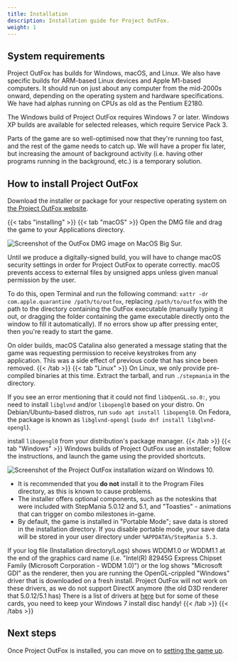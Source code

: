 ```yaml
---
title: Installation
description: Installation guide for Project OutFox.
weight: 1
---
```


## System requirements

Project OutFox has builds for Windows, macOS, and Linux. We also have specific builds for ARM-based Linux devices and Apple M1-based computers. It should run on just about any computer from the mid-2000s onward, depending on the operating system and hardware specifications. We have had alphas running on CPUs as old as the Pentium E2180.

The Windows build of Project OutFox requires Windows 7 or later. Windows XP builds are available for selected releases, which require Service Pack 3.

Parts of the game are so well-optimised now that they're running too fast, and the rest of the game needs to catch up. We will have a proper fix later, but increasing the amount of background activity (i.e. having other programs running in the background, etc.) is a temporary solution.


## How to install Project OutFox

Download the installer or package for your respective operating system on [the Project OutFox website](https://projectmoon.dance/downloads).

{{< tabs "installing" >}}
{{< tab "macOS" >}}
Open the DMG file and drag the game to your Applications directory.

![Screenshot of the OutFox DMG image on MacOS Big Sur.](/getting-started/mac-dmg.png)

Until we produce a digitally-signed build, you will have to change macOS security settings in order for Project OutFox to operate correctly. macOS prevents access to external files by unsigned apps unless given manual permission by the user.

To do this, open Terminal and run the following command: ``xattr -dr com.apple.quarantine /path/to/outfox``, replacing ``/path/to/outfox`` with the path to the directory containing the OutFox executable (manually typing it out, or dragging the folder containing the game executable directly onto the window to fill it automatically).
If no errors show up after pressing enter, then you're ready to start the game.

On older builds, macOS Catalina also generated a message stating that the game was requesting permission to receive keystrokes from any application. This was a side effect of previous code that has since been removed.
{{< /tab >}}
{{< tab "Linux" >}}
On Linux, we only provide pre-compiled binaries at this time. Extract the tarball, and run ``./stepmania`` in the directory. 

If you see an error mentioning that it could not find ``libOpenGL.so.0:``, you need to install ``libglvnd`` and/or ``libopengl0`` based on your distro. On Debian/Ubuntu-based distros, run ``sudo apt install libopengl0``. On Fedora, the package is known as ``libglvnd-opengl`` (``sudo dnf install libglvnd-opengl``).


install ``libopengl0`` from your distribution's package manager.
{{< /tab >}}
{{< tab "Windows" >}}
Windows builds of Project OutFox use an installer; follow the instructions, and launch the game using the provided shortcuts. 

![Screenshot of the Project OutFox installation wizard on Windows 10.](/getting-started/installer.png)

* It is recommended that you **do not** install it to the Program Files directory, as this is known to cause problems.
* The installer offers optional components, such as the noteskins that were included with StepMania 5.0.12 and 5.1, and "Toasties" - animations that can trigger on combo milestones in-game.
* By default, the game is installed in "Portable Mode"; save data is stored in the installation directory. If you disable portable mode, your save data will be stored in your user directory under ``%APPDATA%/StepMania 5.3``.


If your log file (Installation directory/Logs) shows WDDM1.0 or WDDM1.1 at the end of the graphics card name (i.e. "Intel(R) 82945G Express Chipset Family (Microsoft Corporation - WDDM 1.0)") or the log shows "Microsoft GDI" as the renderer, then you are running the OpenGL-crippled "Windows" driver that is downloaded on a fresh install. Project OutFox will not work on these drivers, as we do not support DirectX anymore (the old D3D renderer that 5.0.12/5.1 has) There is a list of drivers at [here](https://www.intel.com/content/www/us/en/support/articles/000005733/graphics.html) but for some of these cards, you need to keep your Windows 7 install disc handy!
{{< /tab >}}
{{< /tabs >}}

## Next steps

Once Project OutFox is installed, you can move on to [setting the game up](/user-guide/setup/getting-started).

